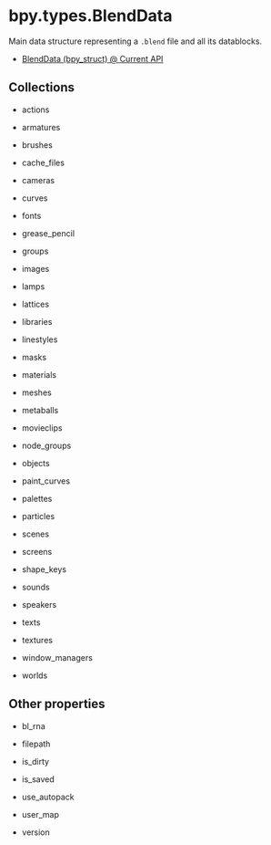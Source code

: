 # bpy.types.BlendData

Main data structure representing a `.blend` file and all its datablocks.

- [BlendData (bpy_struct) @ Current API](https://www.blender.org/api/blender_python_api_current/bpy.types.BlendData.html)


## Collections

- actions

- armatures

- brushes

- cache_files

- cameras

- curves

- fonts

- grease_pencil

- groups

- images

- lamps

- lattices

- libraries

- linestyles

- masks

- materials

- meshes

- metaballs

- movieclips

- node_groups

- objects

- paint_curves

- palettes

- particles

- scenes

- screens

- shape_keys

- sounds

- speakers

- texts

- textures

- window_managers

- worlds


## Other properties

- bl_rna

- filepath

- is_dirty

- is_saved

- use_autopack

- user_map

- version
